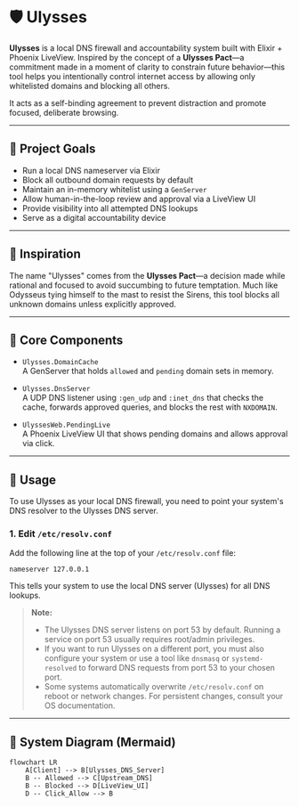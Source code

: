 # 🛡️ Ulysses

**Ulysses** is a local DNS firewall and accountability system built with Elixir + Phoenix LiveView. Inspired by the concept of a **Ulysses Pact**—a commitment made in a moment of clarity to constrain future behavior—this tool helps you intentionally control internet access by allowing only whitelisted domains and blocking all others.

It acts as a self-binding agreement to prevent distraction and promote focused, deliberate browsing.

---

## 🎯 Project Goals

- Run a local DNS nameserver via Elixir
- Block all outbound domain requests by default
- Maintain an in-memory whitelist using a `GenServer`
- Allow human-in-the-loop review and approval via a LiveView UI
- Provide visibility into all attempted DNS lookups
- Serve as a digital accountability device

---

## 🧠 Inspiration

The name "Ulysses" comes from the **Ulysses Pact**—a decision made while rational and focused to avoid succumbing to future temptation. Much like Odysseus tying himself to the mast to resist the Sirens, this tool blocks all unknown domains unless explicitly approved.

---

## 🧱 Core Components

- `Ulysses.DomainCache`  
  A GenServer that holds `allowed` and `pending` domain sets in memory.
  
- `Ulysses.DnsServer`  
  A UDP DNS listener using `:gen_udp` and `:inet_dns` that checks the cache, forwards approved queries, and blocks the rest with `NXDOMAIN`.

- `UlyssesWeb.PendingLive`  
  A Phoenix LiveView UI that shows pending domains and allows approval via click.

---

## 🚀 Usage

To use Ulysses as your local DNS firewall, you need to point your system's DNS resolver to the Ulysses DNS server.

### 1. Edit `/etc/resolv.conf`

Add the following line at the top of your `/etc/resolv.conf` file:

```
nameserver 127.0.0.1
```

This tells your system to use the local DNS server (Ulysses) for all DNS lookups.

> **Note:**
> - The Ulysses DNS server listens on port 53 by default. Running a service on port 53 usually requires root/admin privileges.
> - If you want to run Ulysses on a different port, you must also configure your system or use a tool like `dnsmasq` or `systemd-resolved` to forward DNS requests from port 53 to your chosen port.
> - Some systems automatically overwrite `/etc/resolv.conf` on reboot or network changes. For persistent changes, consult your OS documentation.

---

## 📐 System Diagram (Mermaid)

```mermaid
flowchart LR
    A[Client] --> B[Ulysses_DNS_Server]
    B -- Allowed --> C[Upstream_DNS]
    B -- Blocked --> D[LiveView_UI]
    D -- Click_Allow --> B
```
